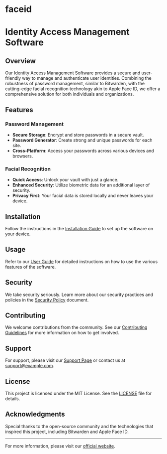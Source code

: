 # faceid
# Identity Access Management Software

## Overview

Our Identity Access Management Software provides a secure and user-friendly way to manage and authenticate user identities. Combining the robustness of password management, similar to Bitwarden, with the cutting-edge facial recognition technology akin to Apple Face ID, we offer a comprehensive solution for both individuals and organizations.

## Features

### Password Management
- **Secure Storage**: Encrypt and store passwords in a secure vault.
- **Password Generator**: Create strong and unique passwords for each site.
- **Cross-Platform**: Access your passwords across various devices and browsers.

### Facial Recognition
- **Quick Access**: Unlock your vault with just a glance.
- **Enhanced Security**: Utilize biometric data for an additional layer of security.
- **Privacy First**: Your facial data is stored locally and never leaves your device.

## Installation

Follow the instructions in the [Installation Guide](INSTALLATION.md) to set up the software on your device.

## Usage

Refer to our [User Guide](USER_GUIDE.md) for detailed instructions on how to use the various features of the software.

## Security

We take security seriously. Learn more about our security practices and policies in the [Security Policy](SECURITY.md) document.

## Contributing

We welcome contributions from the community. See our [Contributing Guidelines](CONTRIBUTING.md) for more information on how to get involved.

## Support

For support, please visit our [Support Page](https://www.example.com/support) or contact us at support@example.com.

## License

This project is licensed under the MIT License. See the [LICENSE](LICENSE.md) file for details.

## Acknowledgments

Special thanks to the open-source community and the technologies that inspired this project, including Bitwarden and Apple Face ID.

---

For more information, please visit our [official website](https://www.example.com).
